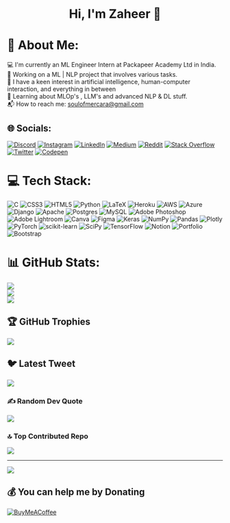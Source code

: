 <h1 align="center"> Hi, I'm Zaheer 👋</h1>

<p align="center">

# 💫 About Me:
💻 I'm currently an ML Engineer Intern at Packapeer Academy Ltd  in India.<br>🧬 Working on a ML | NLP project that involves various tasks.<br>🔭 I have a keen interest in artificial intelligence, human-computer interaction, and everything in between<br>🌱 Learning about MLOp's , LLM's and advanced NLP & DL  stuff.<br>📬 How to reach me: soulofmercara@gmail.com
</p>



## 🌐 Socials:
[![Discord](https://img.shields.io/badge/Discord-%237289DA.svg?logo=discord&logoColor=white)](https://discord.gg/3414) [![Instagram](https://img.shields.io/badge/Instagram-%23E4405F.svg?logo=Instagram&logoColor=white)](https://instagram.com/soul_of_mercara) [![LinkedIn](https://img.shields.io/badge/LinkedIn-%230077B5.svg?logo=linkedin&logoColor=white)](https://linkedin.com/in/zaheer-k-z-05a378258) [![Medium](https://img.shields.io/badge/Medium-12100E?logo=medium&logoColor=white)](https://medium.com/@@soulofmercara10) [![Reddit](https://img.shields.io/badge/Reddit-%23FF4500.svg?logo=Reddit&logoColor=white)](https://reddit.com/user/soulofmercara) [![Stack Overflow](https://img.shields.io/badge/-Stackoverflow-FE7A16?logo=stack-overflow&logoColor=white)](https://stackoverflow.com/users/20629878) [![Twitter](https://img.shields.io/badge/Twitter-%231DA1F2.svg?logo=Twitter&logoColor=white)](https://twitter.com/soul_of_mercara) [![Codepen](https://img.shields.io/badge/Codepen-000000?style=for-the-badge&logo=codepen&logoColor=white)](https://codepen.io/soulofmercara) 

# 💻 Tech Stack:
![C](https://img.shields.io/badge/c-%2300599C.svg?style=plastic&logo=c&logoColor=white) ![CSS3](https://img.shields.io/badge/css3-%231572B6.svg?style=plastic&logo=css3&logoColor=white) ![HTML5](https://img.shields.io/badge/html5-%23E34F26.svg?style=plastic&logo=html5&logoColor=white) ![Python](https://img.shields.io/badge/python-3670A0?style=plastic&logo=python&logoColor=ffdd54) ![LaTeX](https://img.shields.io/badge/latex-%23008080.svg?style=plastic&logo=latex&logoColor=white) ![Heroku](https://img.shields.io/badge/heroku-%23430098.svg?style=plastic&logo=heroku&logoColor=white) ![AWS](https://img.shields.io/badge/AWS-%23FF9900.svg?style=plastic&logo=amazon-aws&logoColor=white) ![Azure](https://img.shields.io/badge/azure-%230072C6.svg?style=plastic&logo=azure-devops&logoColor=white) ![Django](https://img.shields.io/badge/django-%23092E20.svg?style=plastic&logo=django&logoColor=white) ![Apache](https://img.shields.io/badge/apache-%23D42029.svg?style=plastic&logo=apache&logoColor=white) ![Postgres](https://img.shields.io/badge/postgres-%23316192.svg?style=plastic&logo=postgresql&logoColor=white) ![MySQL](https://img.shields.io/badge/mysql-%2300f.svg?style=plastic&logo=mysql&logoColor=white) ![Adobe Photoshop](https://img.shields.io/badge/adobephotoshop-%2331A8FF.svg?style=plastic&logo=adobephotoshop&logoColor=white) ![Adobe Lightroom](https://img.shields.io/badge/Adobe%20Lightroom-31A8FF.svg?style=plastic&logo=Adobe%20Lightroom&logoColor=white) ![Canva](https://img.shields.io/badge/Canva-%2300C4CC.svg?style=plastic&logo=Canva&logoColor=white) 	![Figma](https://img.shields.io/badge/figma-%23F24E1E.svg?style=plastic&logo=figma&logoColor=white) ![Keras](https://img.shields.io/badge/Keras-%23D00000.svg?style=plastic&logo=Keras&logoColor=white) ![NumPy](https://img.shields.io/badge/numpy-%23013243.svg?style=plastic&logo=numpy&logoColor=white) ![Pandas](https://img.shields.io/badge/pandas-%23150458.svg?style=plastic&logo=pandas&logoColor=white) ![Plotly](https://img.shields.io/badge/Plotly-%233F4F75.svg?style=plastic&logo=plotly&logoColor=white) ![PyTorch](https://img.shields.io/badge/PyTorch-%23EE4C2C.svg?style=plastic&logo=PyTorch&logoColor=white) ![scikit-learn](https://img.shields.io/badge/scikit--learn-%23F7931E.svg?style=plastic&logo=scikit-learn&logoColor=white) ![SciPy](https://img.shields.io/badge/SciPy-%230C55A5.svg?style=plastic&logo=scipy&logoColor=%white) ![TensorFlow](https://img.shields.io/badge/TensorFlow-%23FF6F00.svg?style=plastic&logo=TensorFlow&logoColor=white) ![Notion](https://img.shields.io/badge/Notion-%23000000.svg?style=plastic&logo=notion&logoColor=white) ![Portfolio](https://img.shields.io/badge/Portfolio-%23000000.svg?style=plastic&logo=firefox&logoColor=#FF7139) ![Bootstrap](https://img.shields.io/badge/bootstrap-%23563D7C.svg?style=plastic&logo=bootstrap&logoColor=white)
# 📊 GitHub Stats:
![](https://github-readme-stats.vercel.app/api?username=Zaheer-10&theme=tokyonight&hide_border=true&include_all_commits=true&count_private=true)<br/>
![](https://github-readme-streak-stats.herokuapp.com/?user=Zaheer-10&theme=tokyonight&hide_border=true)<br/>
![](https://github-readme-stats.vercel.app/api/top-langs/?username=Zaheer-10&theme=tokyonight&hide_border=true&include_all_commits=true&count_private=true&layout=compact)

## 🏆 GitHub Trophies
![](https://github-profile-trophy.vercel.app/?username=Zaheer-10&theme=tokyonight&no-frame=false&no-bg=true&margin-w=4)

## 🐦 Latest Tweet
[![](https://gtce.itsvg.in/api?username=soul_of_mercara)](https://github.com/VishwaGauravIn/github-twitter-card-embed)

### ✍️ Random Dev Quote
![](https://quotes-github-readme.vercel.app/api?type=horizontal&theme=tokyonight)

### 🔝 Top Contributed Repo
![](https://github-contributor-stats.vercel.app/api?username=Zaheer-10&limit=5&theme=tokyonight&combine_all_yearly_contributions=true)

---
[![](https://visitcount.itsvg.in/api?id=Zaheer-10&icon=5&color=11)](https://visitcount.itsvg.in)

  ## 💰 You can help me by Donating
  [![BuyMeACoffee](https://img.shields.io/badge/Buy%20Me%20a%20Coffee-ffdd00?style=for-the-badge&logo=buy-me-a-coffee&logoColor=black)](https://buymeacoffee.com/9353333151@kotak) 

  
<!-- Proudly created with GPRM ( https://gprm.itsvg.in ) -->
